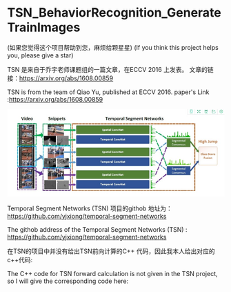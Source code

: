 # TSN_BehaviorRecognition_GenerateTrainImages


(如果您觉得这个项目帮助到您，麻烦给颗星星) (If you think this project helps you, please give a star)


TSN 是来自于乔宇老师课题组的一篇文章，在ECCV 2016 上发表。 文章的链接：https://arxiv.org/abs/1608.00859

TSN is from the team of Qiao Yu, published at ECCV 2016. paper's Link :https://arxiv.org/abs/1608.00859


![TSN](https://github.com/XuHao9166/TSN_BehaviorRecognition_ForwardCalculation/blob/master/1.bmp)

Temporal Segment Networks (TSN) 项目的githob 地址为：https://github.com/yjxiong/temporal-segment-networks

The githob address of the Temporal Segment Networks (TSN) : https://github.com/yjxiong/temporal-segment-networks

在TSN的项目中并没有给出TSN前向计算的C++ 代码，因此我本人给出对应的c++代码: 

The C++ code for TSN forward calculation is not given in the TSN project, so I will give the corresponding code here:

